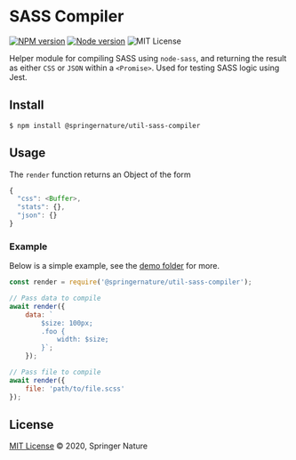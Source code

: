 # SASS Compiler

[![NPM version][badge-npm]][info-npm]
[![Node version][badge-node]][info-node]
![MIT License][badge-license]

Helper module for compiling SASS using `node-sass`, and returning the result as either `CSS` or `JSON` within a `<Promise>`. Used for testing SASS logic using Jest. 

## Install

```
$ npm install @springernature/util-sass-compiler
```

## Usage

The `render` function returns an Object of the form

```js
{
  "css": <Buffer>,
  "stats": {},
  "json": {}
}
```

### Example

Below is a simple example, see the [demo folder](demo/index.js) for more.

```js
const render = require('@springernature/util-sass-compiler');

// Pass data to compile
await render({
	data: `
		$size: 100px;
		.foo {
			width: $size;
		}`;
	});

// Pass file to compile
await render({
	file: 'path/to/file.scss'
});
```

## License

[MIT License][info-license] &copy; 2020, Springer Nature

[info-npm]: https://www.npmjs.com/package/@springernature/util-sass-compiler
[badge-npm]: https://img.shields.io/npm/v/@springernature/util-sass-compiler.svg
[info-license]: https://github.com/springernature/frontend-toolkit-utilities/blob/master/LICENCE
[badge-license]: https://img.shields.io/badge/license-MIT-blue.svg
[badge-node]: https://img.shields.io/badge/node->=8-brightgreen.svg
[info-node]: package.json
